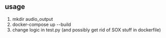 ## usage

1. mkdir audio_output
2. docker-compose up --build
3. change logic in test.py (and possibly get rid of SOX stuff in dockerfile)